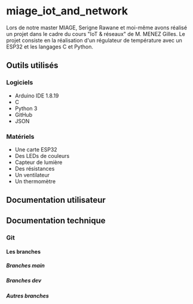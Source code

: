 # miage_iot_and_network
Lors de notre master MIAGE, Serigne Rawane et moi-même avons réalisé un projet dans le cadre du cours "IoT & réseaux" de M. MENEZ Gilles. Le projet consiste en la réalisation d'un régulateur de température avec un ESP32 et les langages C et Python.

## Outils utilisés 

### Logiciels
* Arduino IDE 1.8.19
* C
* Python 3
* GitHub
* JSON

### Matériels 
* Une carte ESP32
* Des LEDs de couleurs
* Capteur de lumière
* Des résistances
* Un ventilateur
* Un thermomètre

## Documentation utilisateur

## Documentation technique

### Git

#### Les branches 

##### Branches main

##### Branches dev

##### Autres branches

